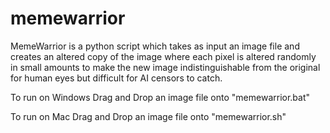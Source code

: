 # memewarrior
MemeWarrior is a python script which takes as input an image file and creates an altered copy of the image where each pixel is altered randomly in small amounts to make the new image indistinguishable from the original for human eyes but difficult for AI censors to catch.

To run on Windows
Drag and Drop an image file onto "memewarrior.bat"

To run on Mac
Drag and Drop an image file onto "memewarrior.sh"
